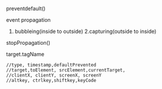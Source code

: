 preventdefault()

event propagation

1. bubbleing(inside to outside)
2.capturing(outside to inside)

stopPropagation()

target.tagName


    //type, timestamp,defaultPrevented
    //target,toElement, srcElement,currentTarget,
    //clientX, clientY, screenX, screenY
    //altkey, ctrlkey,shiftkey,keyCode


<!-- const data=JSON.parse(this.responseText) -->